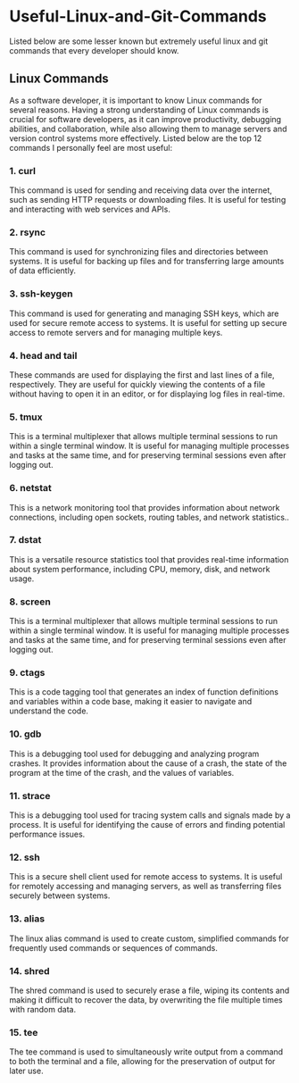 # Useful-Linux-and-Git-Commands
Listed below are some lesser known but extremely useful linux and git commands that every developer should know.
## Linux Commands
As a software developer, it is important to know Linux commands for several reasons. Having a strong understanding of Linux commands is crucial for software developers, as it can improve productivity, debugging abilities, and collaboration, while also allowing them to manage servers and version control systems more effectively.
Listed below are the top 12 commands I personally feel are most useful:
### 1. curl
This command is used for sending and receiving data over the internet, such as sending HTTP requests or downloading files. It is useful for testing and interacting with web services and APIs.
### 2. rsync
This command is used for synchronizing files and directories between systems. It is useful for backing up files and for transferring large amounts of data efficiently.
### 3. ssh-keygen
This command is used for generating and managing SSH keys, which are used for secure remote access to systems. It is useful for setting up secure access to remote servers and for managing multiple keys.
### 4. head and tail
These commands are used for displaying the first and last lines of a file, respectively. They are useful for quickly viewing the contents of a file without having to open it in an editor, or for displaying log files in real-time.
### 5. tmux
This is a terminal multiplexer that allows multiple terminal sessions to run within a single terminal window. It is useful for managing multiple processes and tasks at the same time, and for preserving terminal sessions even after logging out.
### 6. netstat
This is a network monitoring tool that provides information about network connections, including open sockets, routing tables, and network statistics..
### 7. dstat
This is a versatile resource statistics tool that provides real-time information about system performance, including CPU, memory, disk, and network usage.
### 8. screen
This is a terminal multiplexer that allows multiple terminal sessions to run within a single terminal window. It is useful for managing multiple processes and tasks at the same time, and for preserving terminal sessions even after logging out.
### 9. ctags
This is a code tagging tool that generates an index of function definitions and variables within a code base, making it easier to navigate and understand the code.
### 10. gdb
This is a debugging tool used for debugging and analyzing program crashes. It provides information about the cause of a crash, the state of the program at the time of the crash, and the values of variables.
### 11. strace
This is a debugging tool used for tracing system calls and signals made by a process. It is useful for identifying the cause of errors and finding potential performance issues.
### 12. ssh
This is a secure shell client used for remote access to systems. It is useful for remotely accessing and managing servers, as well as transferring files securely between systems.
### 13. alias
The linux alias command is used to create custom, simplified commands for frequently used commands or sequences of commands.
### 14. shred
The shred command is used to securely erase a file, wiping its contents and making it difficult to recover the data, by overwriting the file multiple times with random data.
### 15. tee
The tee command is used to simultaneously write output from a command to both the terminal and a file, allowing for the preservation of output for later use.
